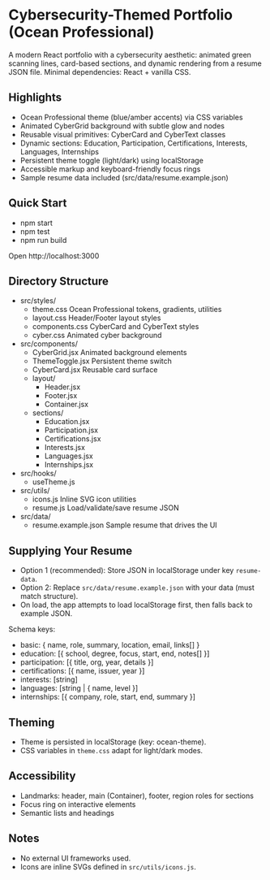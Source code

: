 # Cybersecurity-Themed Portfolio (Ocean Professional)

A modern React portfolio with a cybersecurity aesthetic: animated green scanning lines, card-based sections, and dynamic rendering from a resume JSON file. Minimal dependencies: React + vanilla CSS.

## Highlights
- Ocean Professional theme (blue/amber accents) via CSS variables
- Animated CyberGrid background with subtle glow and nodes
- Reusable visual primitives: CyberCard and CyberText classes
- Dynamic sections: Education, Participation, Certifications, Interests, Languages, Internships
- Persistent theme toggle (light/dark) using localStorage
- Accessible markup and keyboard-friendly focus rings
- Sample resume data included (src/data/resume.example.json)

## Quick Start
- npm start
- npm test
- npm run build

Open http://localhost:3000

## Directory Structure
- src/styles/
  - theme.css            Ocean Professional tokens, gradients, utilities
  - layout.css           Header/Footer layout styles
  - components.css       CyberCard and CyberText styles
  - cyber.css            Animated cyber background
- src/components/
  - CyberGrid.jsx        Animated background elements
  - ThemeToggle.jsx      Persistent theme switch
  - CyberCard.jsx        Reusable card surface
  - layout/
    - Header.jsx
    - Footer.jsx
    - Container.jsx
  - sections/
    - Education.jsx
    - Participation.jsx
    - Certifications.jsx
    - Interests.jsx
    - Languages.jsx
    - Internships.jsx
- src/hooks/
  - useTheme.js
- src/utils/
  - icons.js             Inline SVG icon utilities
  - resume.js            Load/validate/save resume JSON
- src/data/
  - resume.example.json  Sample resume that drives the UI

## Supplying Your Resume
- Option 1 (recommended): Store JSON in localStorage under key `resume-data`.
- Option 2: Replace `src/data/resume.example.json` with your data (must match structure).
- On load, the app attempts to load localStorage first, then falls back to example JSON.

Schema keys:
- basic: { name, role, summary, location, email, links[] }
- education: [{ school, degree, focus, start, end, notes[] }]
- participation: [{ title, org, year, details }]
- certifications: [{ name, issuer, year }]
- interests: [string]
- languages: [string | { name, level }]
- internships: [{ company, role, start, end, summary }]

## Theming
- Theme is persisted in localStorage (key: ocean-theme).
- CSS variables in `theme.css` adapt for light/dark modes.

## Accessibility
- Landmarks: header, main (Container), footer, region roles for sections
- Focus ring on interactive elements
- Semantic lists and headings

## Notes
- No external UI frameworks used.
- Icons are inline SVGs defined in `src/utils/icons.js`.
